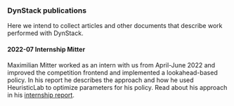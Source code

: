 ### DynStack publications

Here we intend to collect articles and other documents that describe work performed with DynStack.

#### 2022-07 Internship Mitter

Maximilian Mitter worked as an intern with us from April-June 2022 and improved the competition frontend and implemented a lookahead-based policy. In his report he describes the approach and how he used HeuristicLab to optimize parameters for his policy. Read about his approach in his [internship report](publications/Internship%20Blog%20-%20HeuristicLab%20Mitter/Internship%20Blog%20-%20HeuristicLab%20Mitter.md).
